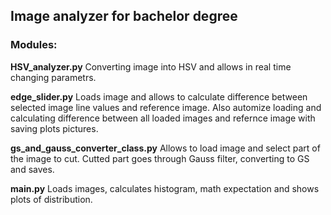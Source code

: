 ## Image analyzer for bachelor degree

### Modules:


**HSV_analyzer.py** 
Converting image into HSV and allows in real time changing parametrs. 


**edge_slider.py** 
Loads image and allows to calculate difference between selected image line values and reference image. 
Also automize loading and calculating difference between all loaded images and refernce image with saving plots pictures. 


**gs_and_gauss_converter_class.py** 
Allows to load image and select part of the image to cut. Cutted part goes through Gauss filter, converting to GS and saves. 

**main.py** 
Loads images, calculates histogram, math expectation and shows plots of distribution.
